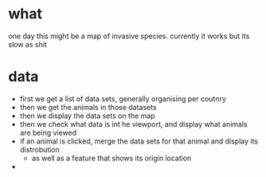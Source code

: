 # what
one day this might be a map of invasive species. currently it works but its slow as shit


# data
- first we get a list of data sets, generally organising per coutnry
- then we get the animals in those datasets
- then we display the data sets on the map
- then we check what data is int he viewport, and display what animals are being viewed
- if an animal is clicked, merge the data sets for that animal and display its distrobution
  - as well as a feature that shows its origin location
- 